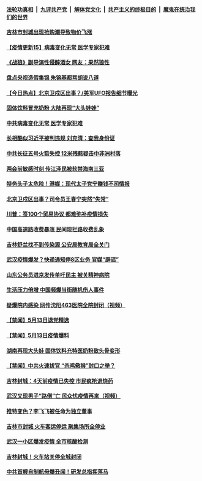 

####  [法轮功真相](../../../../basic/blob/master/README.md?t=05141901) &nbsp;|&nbsp; [九评共产党](../../../../9ping.md/blob/master/README.md?t=05141901) &nbsp;|&nbsp; [解体党文化](../../../../jtdwh.md/blob/master/README.md?t=05141901)  &nbsp;|&nbsp; [共产主义的终极目的](../../../../gczydzjmd.md/blob/master/README.md?t=05141901) &nbsp;|&nbsp; [魔鬼在统治我们的世界](../../../../mgztzwmdsj.md/blob/master/README.md?t=05141901) 

#### [吉林市封城出现抢购潮导致物价飞涨](../pages/prog204/a102846858.md?t=05141901) 

#### [【疫情更新15】病毒变化无常 医学专家犯难](../pages/prog204/a102843601.md?t=05141901) 

#### [《战狼》副导演性侵醉酒女 网友：果然狼性](../pages/prog204/a102846877.md?t=05141901) 

#### [盘点央视造假集锦 朱镕基都骂胡说八道](../pages/prog204/a102846827.md?t=05141901) 

#### [【今日热点】北京卫戍区出事？/美军UFO报告细节曝光](../pages/prog204/a102846776.md?t=05141901) 

#### [固体饮料冒充奶粉 大陆再现“大头娃娃”](../pages/prog204/a102846828.md?t=05141901) 

#### [中共病毒变化无常 医学专家犯难](../pages/prog204/a102846770.md?t=05141901) 

#### [长相酷似习近平被判违规  刘克清：查我身份证](../pages/prog204/a102846641.md?t=05141901) 

#### [中共长征五号火箭失控 12米残骸疑击中非洲村落](../pages/prog204/a102846618.md?t=05141901) 

#### [两会前敏感时刻 传江泽民被软禁海南三亚](../pages/prog204/a102846591.md?t=05141901) 

#### [特务头子太危险！港媒：现代太子党宁赚钱不司情报](../pages/prog204/a102846521.md?t=05141901) 

#### [北京卫戍区出事？司令员王春宁突然“失常”](../pages/prog204/a102846518.md?t=05141901) 

#### [川普：签100个贸易协议 都难弥补疫情损失](../pages/prog204/a102846407.md?t=05141901) 

#### [中国高速路收费暴涨 民间现拦路收费乱象](../pages/prog204/a102846217.md?t=05141901) 

#### [吉林舒兰找不到传染源 公安局教育局全关门](../pages/prog204/a102846223.md?t=05141901) 

#### [武汉疫情爆发？快递通知停8区业务 官媒“辟谣”](../pages/prog204/a102846213.md?t=05141901) 

#### [山东公务员进京发传单吁民主 被关精神病院](../pages/prog204/a102846246.md?t=05141901) 

#### [生活压力倍增 中国频爆当街随机伤人事件](../pages/prog204/a102846199.md?t=05141901) 

#### [疑爆院内感染 网传沈阳463医院全院封闭（视频）](../pages/prog204/a102846167.md?t=05141901) 

#### [【禁闻】5月13日退党精选](../pages/prog204/a102846297.md?t=05141901) 

#### [【禁闻】5月13日疫情爆料](../pages/prog204/a102846287.md?t=05141901) 

#### [湖南再现大头娃 固体饮料充特医奶粉致头骨变形](../pages/prog204/a102846194.md?t=05141901) 

#### [【禁闻】中共火速拔官 “杀鸡儆猴”封口之举？](../pages/prog204/a102846168.md?t=05141901) 

#### [吉林封城：4天前疫情已失控 市民疯抢退烧药](../pages/prog204/a102846143.md?t=05141901) 

#### [武汉又现男子“路倒”亡 民众忧疫情再来（视频）](../pages/prog204/a102846137.md?t=05141901) 

#### [推特变色？李飞飞被任命为独立董事](../pages/prog204/a102846073.md?t=05141901) 

#### [吉林市封城 火车客运停运 聚集场所全停业](../pages/prog204/a102846021.md?t=05141901) 

#### [武汉一小区爆发疫情 全市核酸检测](../pages/prog204/a102845855.md?t=05141901) 

#### [吉林封城！火车站关停全城封闭](../pages/prog204/a102845813.md?t=05141901) 

#### [中共首艘自制航母爆丑闻！研发总指挥落马](../pages/prog204/a102845820.md?t=05141901) 

